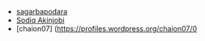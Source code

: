 - [sagarbapodara](https://profiles.wordpress.org/sagarbapodara/)
- [Sodiq Akinjobi](https://profiles.wordpress.org/geektutor/)
- [chaion07] (https://profiles.wordpress.org/chaion07/0
